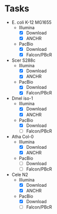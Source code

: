 # Tasks

* E. coli K-12 MG1655
    * Illumina
        * [x] Download
        * [x] ANCHR
    * PacBio
        * [x] Download
        * [x] Falcon/PBcR
* Scer S288c
    * Illumina
        * [x] Download
        * [x] ANCHR
    * PacBio
        * [x] Download
        * [x] Falcon/PBcR
* Dmel iso-1
    * Illumina
        * [x] Download
        * [x] ANCHR
    * PacBio
        * [x] Download
        * [ ] Falcon/PBcR
* Atha Col-0
    * Illumina
        * [x] Download
        * [x] ANCHR
    * PacBio
        * [ ] Download
        * [ ] Falcon/PBcR
* Cele N2
    * Illumina
        * [x] Download
        * [x] ANCHR
    * PacBio
        * [x] Download
        * [ ] Falcon/PBcR
